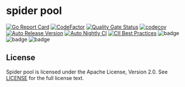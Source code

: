 # spider pool

[![Go Report Card](https://goreportcard.com/badge/github.com/spidernet-io/spiderpool)](https://goreportcard.com/report/github.com/spidernet-io/spiderpool)
[![CodeFactor](https://www.codefactor.io/repository/github/spidernet-io/spiderpool/badge)](https://www.codefactor.io/repository/github/spidernet-io/spiderpool)
[![Quality Gate Status](https://sonarcloud.io/api/project_badges/measure?project=spidernet-io_spiderpool&metric=alert_status)](https://sonarcloud.io/summary/new_code?id=spidernet-io_spiderpool)
[![codecov](https://codecov.io/gh/spidernet-io/spiderpool/branch/main/graph/badge.svg?token=YKXY2E4Q8G)](https://codecov.io/gh/spidernet-io/spiderpool)
[![Auto Release Version](https://github.com/spidernet-io/spiderpool/actions/workflows/auto-release.yaml/badge.svg)](https://github.com/spidernet-io/spiderpool/actions/workflows/auto-release.yaml)
[![Auto Nightly CI](https://github.com/spidernet-io/spiderpool/actions/workflows/auto-nightly-ci.yaml/badge.svg)](https://github.com/spidernet-io/spiderpool/actions/workflows/auto-nightly-ci.yaml)
[![CII Best Practices](https://bestpractices.coreinfrastructure.org/projects/6009/badge)](https://bestpractices.coreinfrastructure.org/projects/6009)
![badge](https://img.shields.io/endpoint?url=https://gist.githubusercontent.com/weizhoublue/7e54bfe38fec206e7710c74ad55a5139/raw/debdd587aa431d8f0a25ff44447bcf6156e61599/spiderpoolcodeline.json)
![badge](https://img.shields.io/endpoint?url=https://gist.githubusercontent.com/weizhoublue/93b7ba26a4600fabe100ff640f9b3bd3/raw/aadf5eaf40f5890b87e012c824576df2467542ed/spiderpoolcomment.json)
![badge](https://img.shields.io/endpoint?url=https://gist.githubusercontent.com/weizhoublue/e1d3c092d1b9f61f1c8e36f09d2809cb/raw/7d861142c59be3a29d28fd218373d9d468f71b49/spiderpoole2e.json)

## License

Spider pool is licensed under the Apache License, Version 2.0. See [LICENSE](./LICENSE) for the full license text.

